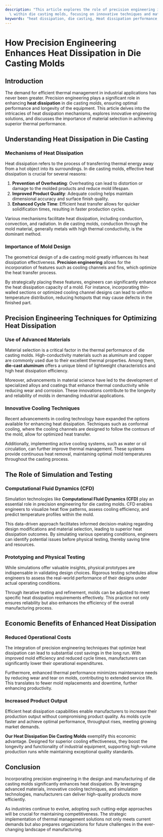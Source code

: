 ```yaml
---
description: "This article explores the role of precision engineering in improving heat dissipation\
  \ within die casting molds, focusing on innovative techniques and materials."
keywords: "heat dissipation, die casting, Heat dissipation performance, Die casting process"
---
```

# How Precision Engineering Enhances Heat Dissipation in Die Casting Molds

## Introduction

The demand for efficient thermal management in industrial applications has never been greater. Precision engineering plays a significant role in enhancing **heat dissipation** in die casting molds, ensuring optimal performance and longevity of the equipment. This article delves into the intricacies of heat dissipation mechanisms, explores innovative engineering solutions, and discusses the importance of material selection in achieving superior thermal performance.

## Understanding Heat Dissipation in Die Casting

### Mechanisms of Heat Dissipation

Heat dissipation refers to the process of transferring thermal energy away from a hot object into its surroundings. In die casting molds, effective heat dissipation is crucial for several reasons:

1. **Prevention of Overheating**: Overheating can lead to distortion or damage to the molded products and reduce mold lifespan.
2. **Improved Product Quality**: Adequate cooling helps maintain dimensional accuracy and surface finish quality.
3. **Enhanced Cycle Time**: Efficient heat transfer allows for quicker solidification times, resulting in faster production cycles.

Various mechanisms facilitate heat dissipation, including conduction, convection, and radiation. In die casting molds, conduction through the mold material, generally metals with high thermal conductivity, is the dominant method.

### Importance of Mold Design

The geometrical design of a die casting mold greatly influences its heat dissipation effectiveness. **Precision engineering** allows for the incorporation of features such as cooling channels and fins, which optimize the heat transfer process. 

By strategically placing these features, engineers can significantly enhance the heat dissipation capacity of a mold. For instance, incorporating thin-walled sections or optimized cooling channel designs can lead to uniform temperature distribution, reducing hotspots that may cause defects in the finished part.

## Precision Engineering Techniques for Optimizing Heat Dissipation

### Use of Advanced Materials

Material selection is a critical factor in the thermal performance of die casting molds. High-conductivity materials such as aluminum and copper are commonly used due to their excellent thermal properties. Among them, **die-cast aluminum** offers a unique blend of lightweight characteristics and high heat dissipation efficiency.

Moreover, advancements in material science have led to the development of specialized alloys and coatings that enhance thermal conductivity while reducing wear and corrosion. These innovations contribute to the longevity and reliability of molds in demanding industrial applications.

### Innovative Cooling Techniques

Recent advancements in cooling technology have expanded the options available for enhancing heat dissipation. Techniques such as conformal cooling, where the cooling channels are designed to follow the contours of the mold, allow for optimized heat transfer. 

Additionally, implementing active cooling systems, such as water or oil circulation, can further improve thermal management. These systems provide continuous heat removal, maintaining optimal mold temperatures throughout the casting process.

## The Role of Simulation and Testing

### Computational Fluid Dynamics (CFD)

Simulation technologies like **Computational Fluid Dynamics (CFD)** play an essential role in precision engineering for die casting molds. CFD enables engineers to visualize heat flow patterns, assess cooling efficiency, and predict temperature profiles within the mold. 

This data-driven approach facilitates informed decision-making regarding design modifications and material selection, leading to superior heat dissipation outcomes. By simulating various operating conditions, engineers can identify potential issues before physical testing, thereby saving time and resources.

### Prototyping and Physical Testing

While simulations offer valuable insights, physical prototypes are indispensable in validating design choices. Rigorous testing schedules allow engineers to assess the real-world performance of their designs under actual operating conditions. 

Through iterative testing and refinement, molds can be adjusted to meet specific heat dissipation requirements effectively. This practice not only ensures reliability but also enhances the efficiency of the overall manufacturing process.

## Economic Benefits of Enhanced Heat Dissipation

### Reduced Operational Costs

The integration of precision engineering techniques that optimize heat dissipation can lead to substantial cost savings in the long run. With improved mold efficiency and reduced cycle times, manufacturers can significantly lower their operational expenditures. 

Furthermore, enhanced thermal performance minimizes maintenance needs by reducing wear and tear on molds, contributing to extended service life. This translates to fewer mold replacements and downtime, further enhancing productivity.

### Increased Product Output

Efficient heat dissipation capabilities enable manufacturers to increase their production output without compromising product quality. As molds cycle faster and achieve optimal performance, throughput rises, meeting growing market demands.

**Our Heat Dissipation Die Casting Molds** exemplify this economic advantage. Designed for superior cooling effectiveness, they boost the longevity and functionality of industrial equipment, supporting high-volume production runs while maintaining exceptional quality standards.

## Conclusion

Incorporating precision engineering in the design and manufacturing of die casting molds significantly enhances heat dissipation. By leveraging advanced materials, innovative cooling techniques, and simulation technologies, manufacturers can deliver high-quality products more efficiently. 

As industries continue to evolve, adopting such cutting-edge approaches will be crucial for maintaining competitiveness. The strategic implementation of thermal management solutions not only meets current demands but also prepares organizations for future challenges in the ever-changing landscape of manufacturing.
